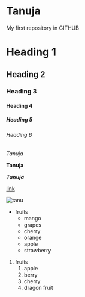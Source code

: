 # Tanuja
My first repository in GITHUB

# Heading 1
## Heading 2
### Heading 3
#### Heading 4
##### Heading 5
###### Heading 6

*Tanuja*

**Tanuja**

***Tanuja***

[link](https://www.google.com/)

![tanu](https://bigtechnologytrends.com/wp-content/uploads/2021/03/Dr-Tanu-Jain.png)

* fruits
  * mango
  * grapes
  * cherry
  * orange
  * apple
  * strawberry
 
1. fruits
   1. apple
   2. berry
   3. cherry
   4. dragon fruit
   
